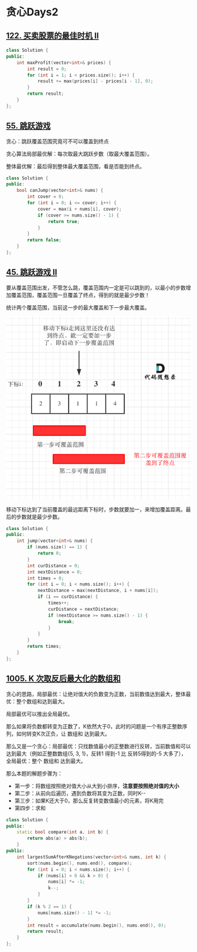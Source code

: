 # 贪心Days2

## [122. 买卖股票的最佳时机 II](https://leetcode.cn/problems/best-time-to-buy-and-sell-stock-ii/)

```c++
class Solution {
public:
    int maxProfit(vector<int>& prices) {
        int result = 0;
        for (int i = 1; i < prices.size(); i++) {
            result += max(prices[i] - prices[i - 1], 0);
        }
        return result;
    }
};
```

## [55. 跳跃游戏](https://leetcode.cn/problems/jump-game/)

贪心：跳跃覆盖范围究竟可不可以覆盖到终点

贪心算法局部最优解：每次取最大跳跃步数（取最大覆盖范围）。

整体最优解：最后得到整体最大覆盖范围，看是否能到终点。

```c++
class Solution {
public:
    bool canJump(vector<int>& nums) {
        int cover = 0;
        for (int i = 0; i <= cover; i++) {
            cover = max(i + nums[i], cover);
            if (cover >= nums.size() - 1) {
                return true;
            }
        }
        return false;
    }
};
```

## [45. 跳跃游戏 II](https://leetcode.cn/problems/jump-game-ii/)

要从覆盖范围出发，不管怎么跳，覆盖范围内一定是可以跳到的，以最小的步数增加覆盖范围，覆盖范围一旦覆盖了终点，得到的就是最少步数！

统计两个覆盖范围，当前这一步的最大覆盖和下一步最大覆盖。

![45.跳跃游戏II](贪心Days2.assets/20201201232309103.png) 

移动下标达到了当前覆盖的最远距离下标时，步数就要加一，来增加覆盖距离。最后的步数就是最少步数。

```c++
class Solution {
public:
    int jump(vector<int>& nums) {
        if (nums.size() == 1) {
            return 0;
        }
        int curDistance = 0;
        int nextDistance = 0;
        int times = 0;
        for (int i = 0; i < nums.size(); i++) {
            nextDistance = max(nextDistance, i + nums[i]);
            if (i == curDistance) {
                times++;
                curDistance = nextDistance;
                if (nextDistance >= nums.size() - 1) {
                    break;
                }
            }
        }
        return times;
    }
};
```

## [1005. K 次取反后最大化的数组和](https://leetcode.cn/problems/maximize-sum-of-array-after-k-negations/)

贪心的思路，局部最优：让绝对值大的负数变为正数，当前数值达到最大，整体最优：整个数组和达到最大。

局部最优可以推出全局最优。

那么如果将负数都转变为正数了，K依然大于0，此时的问题是一个有序正整数序列，如何转变K次正负，让 数组和 达到最大。

那么又是一个贪心：局部最优：只找数值最小的正整数进行反转，当前数值和可以达到最大（例如正整数数组{5, 3, 1}，反转1 得到-1 比 反转5得到的-5 大多了），全局最优：整个 数组和 达到最大。

那么本题的解题步骤为：

- 第一步：将数组按照绝对值大小从大到小排序，**注意要按照绝对值的大小**
- 第二步：从前向后遍历，遇到负数将其变为正数，同时K--
- 第三步：如果K还大于0，那么反复转变数值最小的元素，将K用完
- 第四步：求和

```c++
class Solution {
public:
    static bool compare(int a, int b) {
        return abs(a) > abs(b);
    }
public:
    int largestSumAfterKNegations(vector<int>& nums, int k) {
        sort(nums.begin(), nums.end(), compare);
        for (int i = 0; i < nums.size(); i++) {
            if (nums[i] < 0 && k > 0) {
                nums[i] *= -1;
                k--;
            }
        }
        if (k % 2 == 1) {
            nums[nums.size() - 1] *= -1;
        }
        int result = accumulate(nums.begin(), nums.end(), 0);
        return result;
    }
};
```

